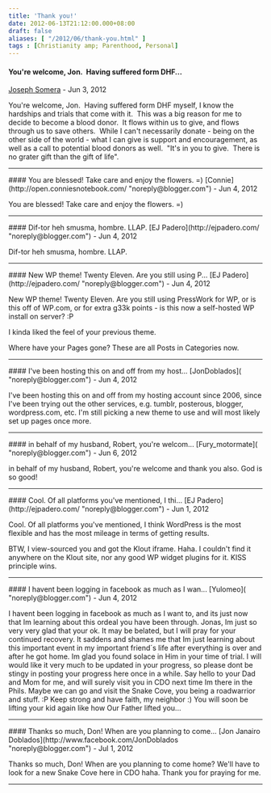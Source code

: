 ```yaml
---
title: 'Thank you!'
date: 2012-06-13T21:12:00.000+08:00
draft: false
aliases: [ "/2012/06/thank-you.html" ]
tags : [Christianity amp; Parenthood, Personal]
---
```


#### You're welcome, Jon.  Having suffered form DHF...
[Joseph Somera]( "noreply@blogger.com") - <time datetime="2012-06-13T23:32:00.000+08:00">Jun 3, 2012</time>

You're welcome, Jon.  Having suffered form DHF myself, I know the hardships and trials that come with it.  This was a big reason for me to decide to become a blood donor.  It flows within us to give, and flows through us to save others.  While I can't necessarily donate - being on the other side of the world - what I can give is support and encouragement, as well as a call to potential blood donors as well.  "It's in you to give.  There is no grater gift than the gift of life".
<hr />
#### You are blessed! Take care and enjoy the flowers. =)
[Connie](http://open.conniesnotebook.com/ "noreply@blogger.com") - <time datetime="2012-06-14T04:27:00.000+08:00">Jun 4, 2012</time>

You are blessed! Take care and enjoy the flowers. =)
<hr />
#### Dif-tor heh smusma, hombre. LLAP.
[EJ Padero](http://ejpadero.com/ "noreply@blogger.com") - <time datetime="2012-06-14T19:18:00.000+08:00">Jun 4, 2012</time>

Dif-tor heh smusma, hombre. LLAP.
<hr />
#### New WP theme! Twenty Eleven. Are you still using P...
[EJ Padero](http://ejpadero.com/ "noreply@blogger.com") - <time datetime="2012-06-14T20:13:00.000+08:00">Jun 4, 2012</time>

New WP theme! Twenty Eleven. Are you still using PressWork for WP, or is this off of WP.com, or for extra g33k points - is this now a self-hosted WP install on server? :P  
  
I kinda liked the feel of your previous theme.  
  
Where have your Pages gone? These are all Posts in Categories now.
<hr />
#### I've been hosting this on and off from my host...
[JonDoblados]( "noreply@blogger.com") - <time datetime="2012-06-14T20:27:00.000+08:00">Jun 4, 2012</time>

I've been hosting this on and off from my hosting account since 2006, since I've been trying out the other services, e.g. tumblr, posterous, blogger, wordpress.com, etc. I'm still picking a new theme to use and will most likely set up pages once more.
<hr />
#### in behalf of my husband, Robert, you're welcom...
[Fury_motormate]( "noreply@blogger.com") - <time datetime="2012-06-16T10:28:00.000+08:00">Jun 6, 2012</time>

in behalf of my husband, Robert, you're welcome and thank you also. God is so good!
<hr />
#### Cool. Of all platforms you've mentioned, I thi...
[EJ Padero](http://ejpadero.com/ "noreply@blogger.com") - <time datetime="2012-06-18T12:04:00.000+08:00">Jun 1, 2012</time>

Cool. Of all platforms you've mentioned, I think WordPress is the most flexible and has the most mileage in terms of getting results.  
  
BTW, I view-sourced you and got the Klout iframe. Haha. I couldn't find it anywhere on the Klout site, nor any good WP widget plugins for it. KISS principle wins.
<hr />
#### I havent been logging in facebook as much as I wan...
[Yulomeo]( "noreply@blogger.com") - <time datetime="2012-06-21T12:41:00.000+08:00">Jun 4, 2012</time>

I havent been logging in facebook as much as I want to, and its just now that Im learning about this ordeal you have been through. Jonas, Im just so very very glad that your ok. It may be belated, but I will pray for your continued recovery. It saddens and shames me that Im just learning about this important event in my important friend´s life after everything is over and after he got home. Im glad you found solace in Him in your time of trial. I will would like it very much to be updated in your progress, so please dont be stingy in posting your progress here once in a while. Say hello to your Dad and Mom for me, and will surely visit you in CDO next time Im there in the Phils. Maybe we can go and visit the Snake Cove, you being a roadwarrior and stuff. :P Keep strong and have faith, my neighbor :) You will soon be lifting your kid again like how Our Father lifted you...
<hr />
#### Thanks so much, Don! When are you planning to come...
[Jon Janairo Doblados](http://www.facebook.com/JonDoblados "noreply@blogger.com") - <time datetime="2012-07-02T00:52:00.000+08:00">Jul 1, 2012</time>

Thanks so much, Don! When are you planning to come home? We'll have to look for a new Snake Cove here in CDO haha. Thank you for praying for me.
<hr />
